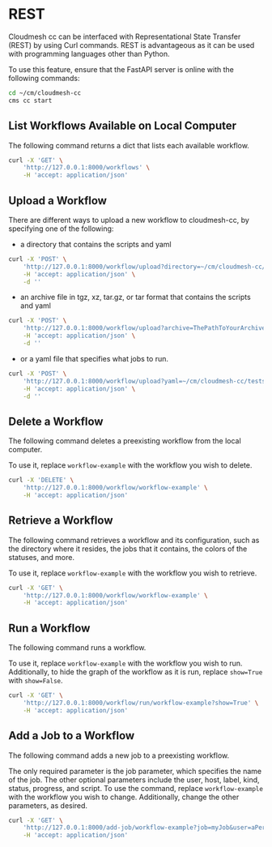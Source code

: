 # REST

Cloudmesh cc can be interfaced with Representational
State Transfer (REST) by using Curl commands. REST
is advantageous as it can be used with programming
languages other than Python.

To use this feature, ensure that the FastAPI server is 
online with the following commands:

```bash
cd ~/cm/cloudmesh-cc
cms cc start
```

## List Workflows Available on Local Computer

The following command returns a dict that lists each
available workflow.

```bash
curl -X 'GET' \
    'http://127.0.0.1:8000/workflows' \
    -H 'accept: application/json'
```

## Upload a Workflow

There are different ways to upload a new workflow to
cloudmesh-cc, by specifying one of the following:

- a directory that contains the scripts and yaml

```bash
curl -X 'POST' \
    'http://127.0.0.1:8000/workflow/upload?directory=~/cm/cloudmesh-cc/tests/workflow-example' \
    -H 'accept: application/json' \
    -d ''
```

- an archive file in tgz, xz, tar.gz, or tar format that contains the scripts
and yaml

```bash
curl -X 'POST' \
    'http://127.0.0.1:8000/workflow/upload?archive=ThePathToYourArchiveFile' \
    -H 'accept: application/json' \
    -d ''
```

- or a yaml file that specifies what jobs to run.

```bash
curl -X 'POST' \
    'http://127.0.0.1:8000/workflow/upload?yaml=~/cm/cloudmesh-cc/tests/workflow-example/workflow-example.yaml' \
    -H 'accept: application/json' \
    -d ''
```

## Delete a Workflow

The following command deletes a preexisting workflow
from the local computer.

To use it, replace `workflow-example` with the workflow
you wish to delete.

```bash
curl -X 'DELETE' \
    'http://127.0.0.1:8000/workflow/workflow-example' \
    -H 'accept: application/json'
```

## Retrieve a Workflow

The following command retrieves a workflow and its
configuration, such as the directory where it resides, 
the jobs that it contains, the colors of the statuses,
and more.

To use it, replace `workflow-example` with the workflow
you wish to retrieve.

```bash
curl -X 'GET' \
    'http://127.0.0.1:8000/workflow/workflow-example' \
    -H 'accept: application/json'
```

## Run a Workflow

The following command runs a workflow.

To use it, replace `workflow-example` with the workflow
you wish to run. Additionally, to hide the graph of the
workflow as it is run, replace `show=True` with `show=False`.

```bash
curl -X 'GET' \
    'http://127.0.0.1:8000/workflow/run/workflow-example?show=True' \
    -H 'accept: application/json'
```

## Add a Job to a Workflow

The following command adds a new job to a preexisting workflow.

The only required parameter is the job parameter, which specifies
the name of the job. The other optional parameters include the
user, host, label, kind, status, progress, and script. To use
the command, replace `workflow-example` with the workflow you
wish to change. Additionally, change the other parameters, as desired.

```bash
curl -X 'GET' \
    'http://127.0.0.1:8000/add-job/workflow-example?job=myJob&user=aPerson&host=local&kind=local&status=ready&script=aJob.sh&progress=0&label=aLabel' \
    -H 'accept: application/json'
```
